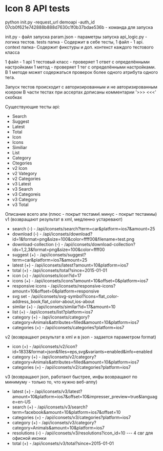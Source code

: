 # Icon 8 API tests

python init.py -request_url demoapi -auth_id 07cb0f621e742888b888d7630c1f0b37bdae536b - команда для запуска

init.py - файл запуска
param.json - параметры запуска
api_logic.py - логика тестов.
tests папка - Содержит в себе тесты, 1 файл - 1 api.
context папка- Содержит фикстуры и доп. контекст каждого тестового класса

1 файл - 1 api
1 тестовый класс - проверяет 1 ответ с определёнными настройками
1 метод - проверяет 1 тег  с определёнными настройками.
В 1 методе может содержаться проверок более одного атрибута одного тега.

Запуск тестов происходит с авторизированным и не авторизированным юзером
В части тестах при ассертах дописаны комментарии '>>> <<<' скобках

Существующие тесты api:

- Search
- Suggest
- Latest
- Total
- Icon
- Icons
- Similiar
- List
- Category
- Ctegories
- v2 Icon
- v2 Vategory
- v2 Categories
- v3 Latest
- v3 Search
- v3 Categoreis
- v3 Category
- v3 Total


Описание всего апи (плюс - покрыт тестами\ минус - покрыт тестамиы)
v1 (возвращают результат в xml, медленно устаревают)

- search (-) -				/api/iconsets/search?term=car&platform=ios7&amount=25
- download (-) -			/api/iconsets/download?id=1&format=png&size=100&color=ffff00&filename=test.png
- download-collection (-) -	/api/iconsets/download-collection?ids=1,2,3&format=png&size=100&color=ffff00
- suggest (+) -				/api/iconsets/suggest?term=car&platform=ios7&amount=25
- latest (+) -				/api/iconsets/latest?amount=10&platform=ios7
- total (+) -				/api/iconsets/total?since=2015-01-01
- icon (+) -				/api/iconsets/icon?id=17
- icons (+) -				/api/iconsets/icons?amount=10&offset=0&platform=ios7
- responsive icons - 	/api/iconsets/responsive-icons?amount=10&offset=0&platform=responsive
- svg set -				/api/iconsets/svg-symbol?icons=flat_color-address_book,flat_color-about,ios-about
- similar (+) -				/api/iconsets/similar?id=17&amount=10
- list (+) -				/api/iconsets/list?platform=ios7
- category (+) -			/api/iconsets/category?category=Animals&attributes=filled&amount=10&platform=ios7
- categories (+) -			/api/iconsets/categories?platform=ios7

v2 (возвращают результат в xml и в json - задается параметром format)

- icon (+) -				/api/iconsets/v2/icon?id=1833&format=json&files=eps,svg&variants=enabled&info=enabled
- category (+) -			/api/iconsets/v2/category?category=Animals&attributes=filled&amount=10&platform=ios7
- categories (+) -			/api/iconsets/v2/categories?platform=ios7

v3 (возвращают json, работают быстрее, инфы возвращают по минимуму - только то, что нужно веб-аппу)

- latest (+) -				/api/iconsets/v3/latest?amount=10&platform=ios7&offset=10&impresser_preview=true&language=en-US
- search (+) -				/api/iconsets/v3/search?term=facebook&amount=10&platform=ios7&offset=10
- categories (+) -			/api/iconsets/v3/categories?platform=ios7
- category (+) -			/api/iconsets/v3/category?category=Animals&amount=10&platform=ios7
- resolutions (-) -			/api/iconsets/v3/resolutions?icon_id=10   --- 4 свг для офисной иконки
- total (+) -				/api/iconsets/v3/total?since=2015-01-01










